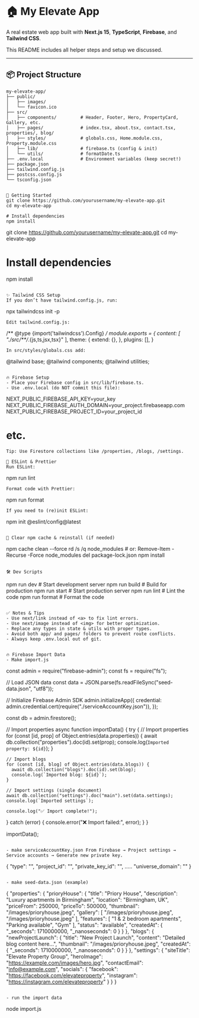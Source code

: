 # 🏠 My Elevate App

A real estate web app built with **Next.js 15**, **TypeScript**, **Firebase**, and **Tailwind CSS**.

This README includes all helper steps and setup we discussed.

---

## 📦 Project Structure

```plaintext
my-elevate-app/
├── public/
│   ├── images/
│   └── favicon.ico
├── src/
│   ├── components/         # Header, Footer, Hero, PropertyCard, Gallery, etc.
│   ├── pages/              # index.tsx, about.tsx, contact.tsx, properties/, blog/
│   ├── styles/             # globals.css, Home.module.css, Property.module.css
│   ├── lib/                # firebase.ts (config & init)
│   └── utils/              # formatDate.ts
├── .env.local              # Environment variables (keep secret!)
├── package.json
├── tailwind.config.js
├── postcss.config.js
└── tsconfig.json


🚀 Getting Started
git clone https://github.com/yourusername/my-elevate-app.git
cd my-elevate-app

# Install dependencies
npm install

```
git clone https://github.com/yourusername/my-elevate-app.git
cd my-elevate-app

# Install dependencies
npm install
```

✨ Tailwind CSS Setup
If you don’t have tailwind.config.js, run:
```
npx tailwindcss init -p
```
Edit tailwind.config.js:
```
/** @type {import('tailwindcss').Config} */
module.exports = {
  content: [
    "./src/**/*.{js,ts,jsx,tsx}"
  ],
  theme: {
    extend: {},
  },
  plugins: [],
}
```
In src/styles/globals.css add:
```
@tailwind base;
@tailwind components;
@tailwind utilities;
```

🔥 Firebase Setup
- Place your Firebase config in src/lib/firebase.ts.
- Use .env.local (do NOT commit this file):
```
NEXT_PUBLIC_FIREBASE_API_KEY=your_key
NEXT_PUBLIC_FIREBASE_AUTH_DOMAIN=your_project.firebaseapp.com
NEXT_PUBLIC_FIREBASE_PROJECT_ID=your_project_id
# etc.
```
Tip: Use Firestore collections like /properties, /blogs, /settings.

🧰 ESLint & Prettier
Run ESLint:
```
npm run lint
```
Format code with Prettier:
```
npm run format
```
If you need to (re)init ESLint:
```
npm init @eslint/config@latest
```

🧼 Clear npm cache & reinstall (if needed)
```
npm cache clean --force
rd /s /q node_modules        # or: Remove-Item -Recurse -Force node_modules
del package-lock.json
npm install
```

🛠 Dev Scripts
```
npm run dev       # Start development server
npm run build     # Build for production
npm run start     # Start production server
npm run lint      # Lint the code
npm run format    # Format the code
```

✅ Notes & Tips
- Use next/link instead of <a> to fix lint errors.
- Use next/image instead of <img> for better optimization.
- Replace any types in state & utils with proper types.
- Avoid both app/ and pages/ folders to prevent route conflicts.
- Always keep .env.local out of git.


🔥 Firebase Import Data
- Make import.js
```
const admin = require("firebase-admin");
const fs = require("fs");

// Load JSON data
const data = JSON.parse(fs.readFileSync("seed-data.json", "utf8"));

// Initialize Firebase Admin SDK
admin.initializeApp({
  credential: admin.credential.cert(require("./serviceAccountKey.json")),
});

const db = admin.firestore();

// Import properties
async function importData() {
  try {
    // Import properties
    for (const [id, prop] of Object.entries(data.properties)) {
      await db.collection("properties").doc(id).set(prop);
      console.log(`Imported property: ${id}`);
    }

    // Import blogs
    for (const [id, blog] of Object.entries(data.blogs)) {
      await db.collection("blogs").doc(id).set(blog);
      console.log(`Imported blog: ${id}`);
    }

    // Import settings (single document)
    await db.collection("settings").doc("main").set(data.settings);
    console.log(`Imported settings`);

    console.log("✅ Import complete!");
  } catch (error) {
    console.error("❌ Import failed:", error);
  }
}

importData();
```

- make serviceAccountKey.json From Firebase → Project settings → Service accounts → Generate new private key.
```
{
  "type": "",
  "project_id": "",
  "private_key_id": "",
  .....
  "universe_domain": ""
}
```

- make seed-data.json (example)
```
{
  "properties": {
    "prioryHouse": {
      "title": "Priory House",
      "description": "Luxury apartments in Birmingham",
      "location": "Birmingham, UK",
      "priceFrom": 250000,
      "priceTo": 500000,
      "thumbnail": "/images/prioryhouse.jpeg",
      "gallery": [
        "/images/prioryhouse.jpeg",
        "/images/prioryhouse.jpeg"
      ],
      "features": [
        "1 & 2 bedroom apartments",
        "Parking available",
        "Gym"
      ],
      "status": "available",
      "createdAt": { "_seconds": 1710000000, "_nanoseconds": 0 }
    }
  },
  "blogs": {
    "newProjectLaunch": {
      "title": "New Project Launch",
      "content": "Detailed blog content here...",
      "thumbnail": "/images/prioryhouse.jpeg",
      "createdAt": { "_seconds": 1710000000, "_nanoseconds": 0 }
    }
  },
  "settings": {
    "siteTitle": "Elevate Property Group",
    "heroImage": "https://example.com/images/hero.jpg",
    "contactEmail": "info@example.com",
    "socials": {
      "facebook": "https://facebook.com/elevateproperty",
      "instagram": "https://instagram.com/elevateproperty"
    }
  }
}
```

- run the import data
```
node import.js
```
